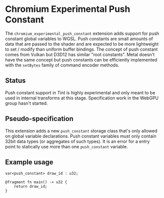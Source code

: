 # Chromium Experimental Push Constant

The `chromium_experimental_push_constant` extension adds support for push constant global variables to WGSL.
Push constants are small amounts of data that are passed to the shader and are expected to be more lightweight to set / modify than uniform buffer bindings.
The concept of push constant comes from Vulkan but D3D12 has similar "root constants".
Metal doesn't have the same concept but push constants can be efficiently implemented with the `setBytes` family of command encoder methods.

## Status

Push constant support in Tint is highly experimental and only meant to be used in internal transforms at this stage.
Specification work in the WebGPU group hasn't started.

## Pseudo-specification

This extension adds a new `push_constant` storage class that's only allowed on global variable declarations.
Push constant variables must only contain 32bit data types (or aggregates of such types).
It is an error for a entry point to statically use more than one `push_constant` variable.

## Example usage

```
var<push_constant> draw_id : u32;

@fragment fn main() -> u32 {
    return draw_id;
}
```
